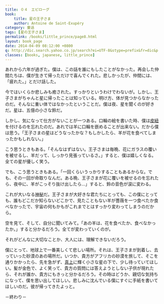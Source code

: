 ```yaml
---
title: ０４　エピローグ
book:
    title: 星の王子さま
    author: Antoine de Saint-Exupéry
category: 童话
tags: [星の王子さま]
permalink: /books/little_prince/page8.html
layout: book_page
date: 2014-04-09 08:12:00 +0800
q: http://dic.search.yahoo.co.jp/search?ei=UTF-8&stype=prefix&fr=dic&p
classes: [books, japanese, little_prince]
---
```


 あれから六年が過ぎた。僕は、この話を誰にもしたことがなかった。再会した仲間たちは、僕が生きて帰っただけで喜んでくれた。悲しかったが、仲間には、「疲れた。」とだけ話した。

今ではいくらか悲しみも癒された。すっかりというわけでわないが。しかし、王子さまがちゃんと星に帰ったことは知っている。明け方、体が見つからなかったのだ。そんなに重い体ではなかったということだ。僕は夜、星を聞くのが好きだ。星は、五億の小さな鈴だ。

しかし、気になって仕方がないことが一つある。口輪の絵を書いた時、僕は[皮紐](##かわひも)を付けるのを忘れたのだ。あれでは羊に口輪を嵌めることが出来ない。だから僕は思う。「王子さまの星はどうなったかな？もしかしたら、羊が花を食べてしまったかもしれない。」

こう思うときもある。「そんなはずはない。王子さまは毎晩、花にガラスの覆いを被せるし、羊だって、しっかり見張っているさ。」すると、僕は嬉しくなる。全ての星が優しく笑う。

でも、こう思うときもある。「一回くらいうっかりすることもあるからな。でも、その一回が命取りなんだ。ある晩、王子さまが花に覆いを被せるのを忘れたら、夜中に、羊がこっそり抜け出したら…」すると、鈴の音色が涙に変わる。

これが大いなる[神秘](##しんぴ)だ。王子さまが大好きな君たちにとっても、この僕にとっても、誰もどこだか知らないどこかで、見たこともない羊が薔薇を一つ食べたか食べなかったで、宇宙の何もかもがこれまでとはすっかり変わってしまうのだから。

空を見て、そして、自分に聞いてみて。「あの羊は、花を食べたか、食べなかったか。」すると分かるだろう。全てが変わっていくのが。

それがどんなに大切なことか、大人には、理解できないだろう。

僕にとって、地球上で一番美しくて悲しい場所。それは、王子さまが到着し、去っていった砂漠のあの場所だ。いつか、貴方がアフリカの砂漠を旅して、そこを通りかかったら、先を急がず、[真上](##まうえ)に輝く小さな星の下で、少し待っていてほしい。髪が金色で、よく笑って、貴方の質問には答えようとしない子供が現れたら、それが誰か、貴方にもきっと分かるだろう。その時はどうか、親切な気持ちになって、僕を思い出してほしい。悲しみに沈んでいる僕にすぐに手紙を書いてほしいのだ。彼が帰ってきたよっと。

－終わり－
